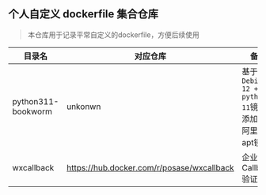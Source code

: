 ## 个人自定义 dockerfile 集合仓库
> 本仓库用于记录平常自定义的dockerfile，方便后续使用

| 目录名 | 对应仓库 | 备注 |
| ------ | -------- | ----- |
| python311-bookworm  | unkonwn | 基于官方 `Debian 12 + python 11`镜像，添加使用阿里云apt镜像 |
| wxcallback   | https://hub.docker.com/r/posase/wxcallback | 企业微信Callback验证 |